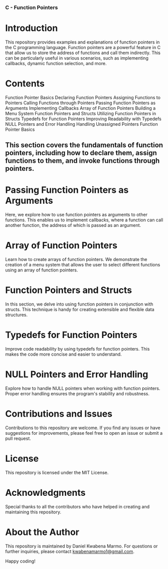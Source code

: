 ### C - Function Pointers
# Introduction
This repository provides examples and explanations of function pointers in the C programming language. Function pointers are a powerful feature in C that allow us to store the address of functions and call them indirectly. This can be particularly useful in various scenarios, such as implementing callbacks, dynamic function selection, and more.

# Contents
Function Pointer Basics
Declaring Function Pointers
Assigning Functions to Pointers
Calling Functions through Pointers
Passing Function Pointers as Arguments
Implementing Callbacks
Array of Function Pointers
Building a Menu System
Function Pointers and Structs
Utilizing Function Pointers in Structs
Typedefs for Function Pointers
Improving Readability with Typedefs
NULL Pointers and Error Handling
Handling Unassigned Pointers
Function Pointer Basics

## This section covers the fundamentals of function pointers, including how to declare them, assign functions to them, and invoke functions through pointers.

# Passing Function Pointers as Arguments
Here, we explore how to use function pointers as arguments to other functions. This enables us to implement callbacks, where a function can call another function, the address of which is passed as an argument.

# Array of Function Pointers
Learn how to create arrays of function pointers. We demonstrate the creation of a menu system that allows the user to select different functions using an array of function pointers.

# Function Pointers and Structs
In this section, we delve into using function pointers in conjunction with structs. This technique is handy for creating extensible and flexible data structures.

# Typedefs for Function Pointers
Improve code readability by using typedefs for function pointers. This makes the code more concise and easier to understand.

# NULL Pointers and Error Handling
Explore how to handle NULL pointers when working with function pointers. Proper error handling ensures the program's stability and robustness.

# Contributions and Issues
Contributions to this repository are welcome. If you find any issues or have suggestions for improvements, please feel free to open an issue or submit a pull request.

# License
This repository is licensed under the MIT License.

# Acknowledgments
Special thanks to all the contributors who have helped in creating and maintaining this repository.

# About the Author
This repository is maintained by Daniel Kwabena Marmo. For questions or further inquiries, please contact kwabenamarmo1@gmail.com.

Happy coding!
